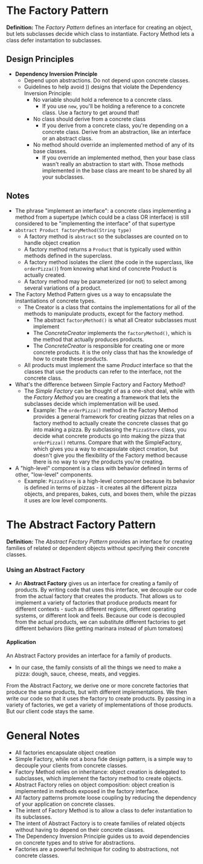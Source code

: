 # The Factory Pattern
**Definition:** The *Factory Pattern* defines an interface for creating an object, but lets subclasses decide which class to instantiate. Factory Method lets a class defer instantation to subclasses.

## Design Principles
* **Dependency Inversion Principle**
    * Depend upon abstractions. Do not depend upon concrete classes.
    * Guidelines to help avoid )) designs that violate the Dependency Inversion Principle:
        * No variable should hold a reference to a concrete class. 
            * If you use `new`, you'll be holding a reference to a concrete class. Use a factory to get around that!
        * No class should derive from a concrete class
            * If you derive from a concrete class, you're depending on a concrete class. Derive from an abstraction, like an interface or an abstract class.
        * No method should override an implemented method of any of its base classes.
            * If you override an implemented method, then your base class wasn't really an abstraction to start with. Those methods implemented in the base class are meant to be shared by all your subclasses.


## Notes
* The phrase "implement an interface": a concrete class implementing a method from a supertype (which could be a class OR interface) is still considered to be "implementing the interface" of that supertype
* `abstract Product factoryMethod(String type)`
    * A factory method is `abstract` so the subclasses are counted on to handle object creation
    * A factory method returns a `Product` that is typically used within methods defined in the superclass.
    * A factory method isolates the client (the code in the superclass, like `orderPizza()`) from knowing what kind of concrete Product is actually created.
    * A factory method may be parameterized (or not) to select among several variations of a product.
* The Factory Method Pattern gives us a way to encapsulate the instantiations of concrete types.
    * The Creator is a class that contains the implementations for all of the methods to manipulate products, except for the factory method.
        * The abstract `factoryMethod()` is what all Creator subclasses must implement
        * The *ConcreteCreator* implements the `factoryMethod()`, which is the method that actually produces products.
        * The *ConcreteCreator* is responsible for creating one or more concrete products. it is the only class that has the knowledge of how to create these products.
    * All products must implement the same *Product* interface so that the classes that use the products can refer to the interface, not the concrete class.
* What's the difference between Simple Factory and Factory Method?
    * The *Simple Factory* can be thought of as a one-shot deal, while with the *Factory Method* you are creating a framework that lets the subclasses decide which implementation will be used.
        * Example: The `orderPizza()` method in the Factory Method provides a general framework for creating pizzas that relies on a factory method to actually create the concrete classes that go into making a pizza. By subclassing the `PizzaStore` class, you decide what concrete products go into making the pizza that `orderPizza()` returns. Compare that with the SimpleFactory, which gives you a way to encapsulate object creation, but doesn't give you the flexibility of the Factory method because there is no way to vary the products you're creating.
* A "high-level" component is a class with behavior defined in terms of other, "low-level" components.
    * Example: `PizzaStore` is a high-level component because its behavior is defined in terms of pizzas - it creates all the different pizza objects, and prepares, bakes, cuts, and boxes them, while the pizzas it uses are low level components.

# The Abstract Factory Pattern
**Definition:** The *Abstract Factory Pattern* provides an interface for creating families of related or dependent objects without specifying their concrete classes.

### Using an Abstract Factory
* An **Abstract Factory** gives us an interface for creating a family of products. By writing code that uses this interface, we decouple our code from the actual factory that creates the products. That allows us to implement a variety of factories that produce products meant for different contexts - such as different regions, different operating systems, or different look and feels. Because our code is decoupled from the actual products, we can substitute different factories to get different behaviors (like getting marinara instead of plum tomatoes)

#### Application
An Abstract Factory provides an interface for a family of products.
* In our case, the family consists of all the things we need to make a pizza: dough, sauce, cheese, meats, and veggies.

From the Abstract Factory, we derive one or more concrete factories that produce the same products, but with different implementations.
We then write our code so that it uses the factory to create products. By passing in a variety of factories, we get a variety of implementations of those products. But our client code stays the same.

# General Notes
* All factories encapsulate object creation
* Simple Factory, while not a bona fide design pattern, is a simple way to decouple your clients from concrete classes.
* Factory Method relies on inheritance: object creation is delegated to subclasses, which implement the factory method to create objects.
* Abstract Factory relies on object composition: object creation is implemented in methods exposed in the factory interface.
* All factory patterns promote loose coupling by reducing the dependency of your application on concrete classes.
* The intent of Factory Method is to allow a class to defer instantiation to its subclasses.
* The intent of Abstract Factory is to create families of related objects without having to depend on their concrete classes.
* The Dependency Inversion Principle guides us to avoid dependencies on concrete types and to strive for abstractions.
* Factories are a powerful technique for coding to abstractions, not concrete classes.
